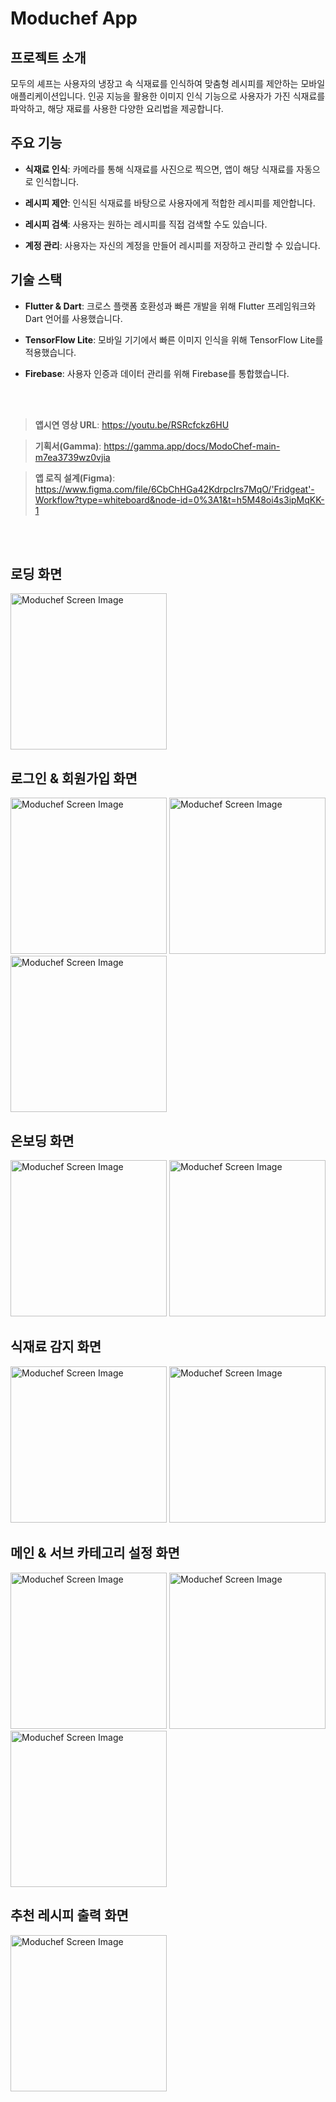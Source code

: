 # Moduchef App


## 프로젝트 소개

모두의 셰프는 사용자의 냉장고 속 식재료를 인식하여 맞춤형 레시피를 제안하는 모바일 애플리케이션입니다. 인공 지능을 활용한 이미지 인식 기능으로 사용자가 가진 식재료를 파악하고, 해당 재료를 사용한 다양한 요리법을 제공합니다.

## 주요 기능

- **식재료 인식**: 카메라를 통해 식재료를 사진으로 찍으면, 앱이 해당 식재료를 자동으로 인식합니다.

- **레시피 제안**: 인식된 식재료를 바탕으로 사용자에게 적합한 레시피를 제안합니다.

- **레시피 검색**: 사용자는 원하는 레시피를 직접 검색할 수도 있습니다.

- **계정 관리**: 사용자는 자신의 계정을 만들어 레시피를 저장하고 관리할 수 있습니다.

## 기술 스택

- **Flutter & Dart**: 크로스 플랫폼 호환성과 빠른 개발을 위해 Flutter 프레임워크와 Dart 언어를 사용했습니다.

- **TensorFlow Lite**: 모바일 기기에서 빠른 이미지 인식을 위해 TensorFlow Lite를 적용했습니다.

- **Firebase**: 사용자 인증과 데이터 관리를 위해 Firebase를 통합했습니다.

<br>
<br>

> **앱시연 영상 URL**: https://youtu.be/RSRcfckz6HU

> **기획서(Gamma)**: https://gamma.app/docs/ModoChef-main-m7ea3739wz0vjia

> **앱 로직 설계(Figma)**: https://www.figma.com/file/6CbChHGa42KdrpcIrs7MqO/'Fridgeat'-Workflow?type=whiteboard&node-id=0%3A1&t=h5M48oi4s3ipMqKK-1

<br>
<br>


## 로딩 화면
<p float="left">
  <img src="fritz/assets/images/readmeImg/loading_screen.jpg" alt="Moduchef Screen Image" width="250">
</p>

## 로그인 & 회원가입 화면
<p float="left">
  <img src="fritz/assets/images/readmeImg/login_screen.jpg" alt="Moduchef Screen Image" width="250">
  <img src="fritz/assets/images/readmeImg/signUp_screen.jpg" alt="Moduchef Screen Image" width="250">
  <img src="fritz/assets/images/readmeImg/login_form_screen.jpg" alt="Moduchef Screen Image" width="250">
</p>

## 온보딩 화면
<p float="left">
  <img src="fritz/assets/images/readmeImg/select_seasoning_screen.jpg" alt="Moduchef Screen Image" width="250">
  <img src="fritz/assets/images/readmeImg/onboarding_screen.jpg" alt="Moduchef Screen Image" width="250">
</p>

## 식재료 감지 화면
<p float="left">
  <img src="fritz/assets/images/readmeImg/object_detection_screen1.jpg" alt="Moduchef Screen Image" width="250">
  <img src="fritz/assets/images/readmeImg/object_detection_screen2.jpg" alt="Moduchef Screen Image" width="250">
</p>

## 메인 & 서브 카테고리 설정 화면
<p float="left">
  <img src="fritz/assets/images/readmeImg/main_category_screen.jpg" alt="Moduchef Screen Image" width="250">
  <img src="fritz/assets/images/readmeImg/sub_category_screen.jpg" alt="Moduchef Screen Image" width="250">
  <img src="fritz/assets/images/readmeImg/waiting_screen.jpg" alt="Moduchef Screen Image" width="250">
</p>

## 추천 레시피 출력 화면
<p float="left">
  <img src="fritz/assets/images/readmeImg/recipes_result_screen.jpg" alt="Moduchef Screen Image" width="250">

</p>

